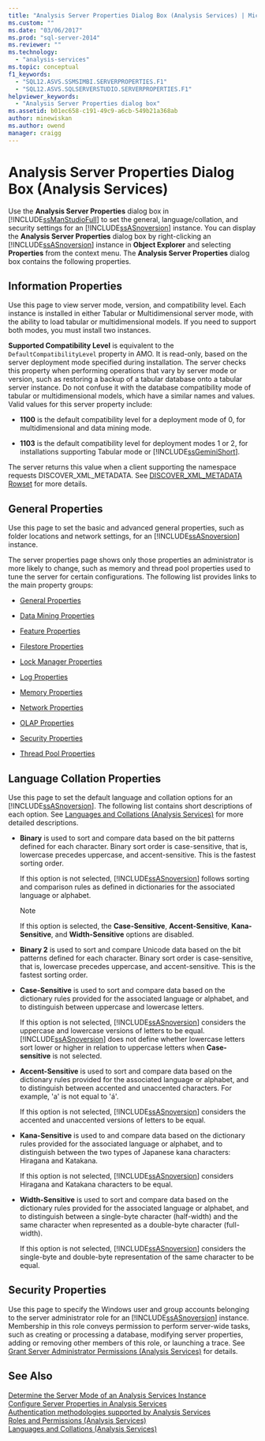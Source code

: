 ```yaml
---
title: "Analysis Server Properties Dialog Box (Analysis Services) | Microsoft Docs"
ms.custom: ""
ms.date: "03/06/2017"
ms.prod: "sql-server-2014"
ms.reviewer: ""
ms.technology: 
  - "analysis-services"
ms.topic: conceptual
f1_keywords: 
  - "SQL12.ASVS.SSMSIMBI.SERVERPROPERTIES.F1"
  - "SQL12.ASVS.SQLSERVERSTUDIO.SERVERPROPERTIES.F1"
helpviewer_keywords: 
  - "Analysis Server Properties dialog box"
ms.assetid: b01ec658-c191-49c9-a6cb-549b21a368ab
author: minewiskan
ms.author: owend
manager: craigg
---
```

# Analysis Server Properties Dialog Box (Analysis Services)
  Use the **Analysis Server Properties** dialog box in [!INCLUDE[ssManStudioFull](../includes/ssmanstudiofull-md.md)] to set the general, language/collation, and security settings for an [!INCLUDE[ssASnoversion](../includes/ssasnoversion-md.md)] instance. You can display the **Analysis Server Properties** dialog box by right-clicking an [!INCLUDE[ssASnoversion](../includes/ssasnoversion-md.md)] instance in **Object Explorer** and selecting **Properties** from the context menu. The **Analysis Server Properties** dialog box contains the following properties.  
  
## Information Properties  
 Use this page to view server mode, version, and compatibility level. Each instance is installed in either Tabular or Multidimensional server mode, with the ability to load tabular or multidimensional models. If you need to support both modes, you must install two instances.  
  
 **Supported Compatibility Level** is equivalent to the `DefaultCompatibilityLevel` property in AMO. It is read-only, based on the server deployment mode specified during installation. The server checks this property when performing operations that vary by server mode or version, such as restoring a backup of a tabular database onto a tabular server instance. Do not confuse it with the database compatibility mode of tabular or multidimensional models, which have a similar names and values. Valid values for this server property include:  
  
-   **1100** is the default compatibility level for a deployment mode of 0, for multidimensional and data mining mode.  
  
-   **1103** is the default compatibility level for deployment modes 1 or 2, for installations supporting Tabular mode or [!INCLUDE[ssGeminiShort](../includes/ssgeminishort-md.md)].  
  
 The server returns this value when a client supporting the namespace requests DISCOVER_XML_METADATA. See [DISCOVER_XML_METADATA Rowset](https://docs.microsoft.com/bi-reference/schema-rowsets/xml/discover-xml-metadata-rowset) for more details.  
  
## General Properties  
 Use this page to set the basic and advanced general properties, such as folder locations and network settings, for an [!INCLUDE[ssASnoversion](../includes/ssasnoversion-md.md)] instance.  
  
 The server properties page shows only those properties an administrator is more likely to change, such as memory and thread pool properties used to tune the server for certain configurations. The following list provides links to the main property groups:  
  
-   [General Properties](server-properties/general-properties.md)  
  
-   [Data Mining Properties](server-properties/data-mining-properties.md)  
  
-   [Feature Properties](server-properties/feature-properties.md)  
  
-   [Filestore Properties](server-properties/filestore-properties.md)  
  
-   [Lock Manager Properties](server-properties/lock-manager-properties.md)  
  
-   [Log Properties](server-properties/log-properties.md)  
  
-   [Memory Properties](server-properties/memory-properties.md)  
  
-   [Network Properties](server-properties/network-properties.md)  
  
-   [OLAP Properties](server-properties/olap-properties.md)  
  
-   [Security Properties](server-properties/security-properties.md)  
  
-   [Thread Pool Properties](server-properties/thread-pool-properties.md)  
  
## Language Collation Properties  
 Use this page to set the default language and collation options for an [!INCLUDE[ssASnoversion](../includes/ssasnoversion-md.md)]. The following list contains short descriptions of each option. See [Languages and Collations &#40;Analysis Services&#41;](languages-and-collations-analysis-services.md) for more detailed descriptions.  
  
-   **Binary** is used to sort and compare data based on the bit patterns defined for each character. Binary sort order is case-sensitive, that is, lowercase precedes uppercase, and accent-sensitive. This is the fastest sorting order.  
  
     If this option is not selected, [!INCLUDE[ssASnoversion](../includes/ssasnoversion-md.md)] follows sorting and comparison rules as defined in dictionaries for the associated language or alphabet.  
  
    > [!NOTE]  
    >  If this option is selected, the **Case-Sensitive**, **Accent-Sensitive**, **Kana-Sensitive**, and **Width-Sensitive** options are disabled.  
  
-   **Binary 2** is used to sort and compare Unicode data based on the bit patterns defined for each character. Binary sort order is case-sensitive, that is, lowercase precedes uppercase, and accent-sensitive. This is the fastest sorting order.  
  
-   **Case-Sensitive** is used to sort and compare data based on the dictionary rules provided for the associated language or alphabet, and to distinguish between uppercase and lowercase letters.  
  
     If this option is not selected, [!INCLUDE[ssASnoversion](../includes/ssasnoversion-md.md)] considers the uppercase and lowercase versions of letters to be equal. [!INCLUDE[ssASnoversion](../includes/ssasnoversion-md.md)] does not define whether lowercase letters sort lower or higher in relation to uppercase letters when **Case-sensitive** is not selected.  
  
-   **Accent-Sensitive** is used to sort and compare data based on the dictionary rules provided for the associated language or alphabet, and to distinguish between accented and unaccented characters. For example, 'a' is not equal to 'á'.  
  
     If this option is not selected, [!INCLUDE[ssASnoversion](../includes/ssasnoversion-md.md)] considers the accented and unaccented versions of letters to be equal.  
  
-   **Kana-Sensitive** is used to and compare data based on the dictionary rules provided for the associated language or alphabet, and to distinguish between the two types of Japanese kana characters: Hiragana and Katakana.  
  
     If this option is not selected, [!INCLUDE[ssASnoversion](../includes/ssasnoversion-md.md)] considers Hiragana and Katakana characters to be equal.  
  
-   **Width-Sensitive** is used to sort and compare data based on the dictionary rules provided for the associated language or alphabet, and to distinguish between a single-byte character (half-width) and the same character when represented as a double-byte character (full-width).  
  
     If this option is not selected, [!INCLUDE[ssASnoversion](../includes/ssasnoversion-md.md)] considers the single-byte and double-byte representation of the same character to be equal.  
  
## Security Properties  
 Use this page to specify the Windows user and group accounts belonging to the server administrator role for an [!INCLUDE[ssASnoversion](../includes/ssasnoversion-md.md)] instance. Membership in this role conveys permission to perform server-wide tasks, such as creating or processing a database, modifying server properties, adding or removing other members of this role, or launching a trace. See [Grant Server Administrator Permissions &#40;Analysis Services&#41;](instances/grant-server-admin-rights-to-an-analysis-services-instance.md) for details.  
  
## See Also  
 [Determine the Server Mode of an Analysis Services Instance](instances/determine-the-server-mode-of-an-analysis-services-instance.md)   
 [Configure Server Properties in Analysis Services](server-properties/server-properties-in-analysis-services.md)   
 [Authentication methodologies supported by Analysis Services](instances/authentication-methodologies-supported-by-analysis-services.md)   
 [Roles and Permissions &#40;Analysis Services&#41;](multidimensional-models/roles-and-permissions-analysis-services.md)   
 [Languages and Collations &#40;Analysis Services&#41;](languages-and-collations-analysis-services.md)  
  
  
